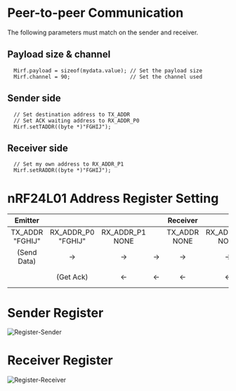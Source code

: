 # Peer-to-peer Communication

The following parameters must match on the sender and receiver.   

## Payload size & channel
```
  Mirf.payload = sizeof(mydata.value); // Set the payload size
  Mirf.channel = 90;                   // Set the channel used
```

## Sender side
```
  // Set destination address to TX_ADDR
  // Set ACK waiting address to RX_ADDR_P0
  Mirf.setTADDR((byte *)"FGHIJ");
```

## Receiver side
```
  // Set my own address to RX_ADDR_P1
  Mirf.setRADDR((byte *)"FGHIJ");

```

# nRF24L01 Address Register Setting
|Emitter||||Receiver||||
|:-:|:-:|:-:|:-:|:-:|:-:|:-:|:-:|
|TX_ADDR<br>"FGHIJ"|RX_ADDR_P0<br>"FGHIJ"|RX_ADDR_P1<br>NONE||TX_ADDR<br>NONE|RX_ADDR_P0<br>NONE|RX_ADDR_P1<br>"FGHIJ"||
|(Send Data)|->|->|->|->|->|(Get Data)|Data to Receiver|
||(Get Ack)|<-|<-|<-|<-|(Send Ack)|Ack to Emitter|

# Sender Register
![Register-Sender](https://github.com/nopnop2002/Arduino-STM32-nRF24L01/assets/6020549/37a20dce-f76e-4b9d-a0ae-62fe5a74196f)

# Receiver Register
![Register-Receiver](https://github.com/nopnop2002/Arduino-STM32-nRF24L01/assets/6020549/f07f6f43-0a79-4cc6-b3b0-b287a37c3731)

